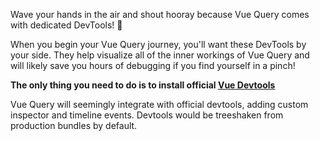 Wave your hands in the air and shout hooray because Vue Query comes with dedicated DevTools! 🥳

When you begin your Vue Query journey, you'll want these DevTools by your side. They help visualize all of the inner workings of Vue Query and will likely save you hours of debugging if you find yourself in a pinch!

**The only thing you need to do is to install official [Vue Devtools](https://devtools.vuejs.org/guide/installation.html)**

Vue Query will seemingly integrate with official devtools, adding custom inspector and timeline events.
Devtools would be treeshaken from production bundles by default.

